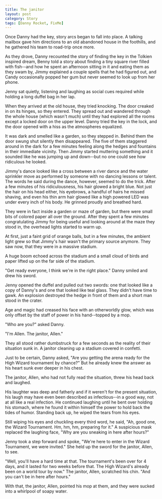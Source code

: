 ```yaml
---
title: The janitor
layout: post
category: Story
tags: [Danny Rocket, FixMe]
---
```

Once Danny had the key, story arcs began to fall into place. A talking mailbox gave him directions to an old abandoned house in the foothills, and he gathered his team to road-trip once more.

<!-- more -->

As they drove, Danny recounted the story of finding the key in the Tolkien inspired dream, Benny told a story about finding a tiny square river filled with fish--and how he spent an afternoon sitting in it and eating them as they swam by, Jimmy explained a couple spells that he had figured out, and Candy occasionally popped her gum but never seemed to look up from her phone.

Jenny sat quietly, listening and laughing as social cues required while holding a long duffel bag in her lap.

When they arrived at the old house, they tried knocking. The door creaked in on its hinges, so they entered. They spread out and wandered through the whole house (which wasn't much) until they had explored all the rooms except a locked door on the upper level. Danny tried the key in the lock, and the door opened with a hiss as the atmospheres equalized.

It was dark and smelled like a garden, so they stepped in. Behind them the door swung shut silently then disappeared. The five of them staggered around in the dark for a few minutes feeling along the hedges and fountains in their immediate vicinity. Then Jimmy started muttering something and it sounded like he was jumping up and down--but no one could see how ridiculous he looked.

Jimmy's dance looked like a cross between a river dance and the water sprinkler move as performed by someone with no dancing lessons or talent. The words he said during the dance, however, seemed to do the trick. After a few minutes of his ridiculousness, his hair glowed a bright blue. Not just the hair on his head either, his eyebrows, a handful of hairs he missed shaving, and even his thin arm hair glowed like a high powered LED was under every inch of his body. He grinned proudly and breathed hard.

They were in fact inside a garden or maze of garden, but there were small bits of colored paper all over the ground. After they spent a few minutes congratulating Jimmy for being useful and looking around at the maze they stood in, the overhead lights started to warm up.

At first, just a faint grid of orange balls, but in a few minutes, the ambient light grew so that Jimmy's hair wasn't the primary source anymore. They saw now, that they were in a massive stadium.

A huge boom echoed across the stadium and a small cloud of birds and paper lifted up on the far side of the stadium.

"Get ready everyone, I think we're in the right place." Danny smiled and drew his sword.

Jenny opened the duffel and pulled out two swords: one that looked like a copy of Danny's and one that looked like teal glass. They didn't have time to gawk. An explosion destroyed the hedge in front of them and a short man stood in the crater.

Age and magic had creased his face with an otherworldly glow, which was only offset by the staff of power in his hand--topped by a mop.

"Who are you?" asked Danny.

"I'm Allen. The janitor, Allen."

They all stood rather dumbstruck for a few seconds as the reality of their situation sunk in. A janitor cleaning up a stadium covered in confetti.

Just to be certain, Danny asked, "Are you getting the arena ready for the High Wizard tournament by chance?" But he already knew the answer as his heart sunk ever deeper in his chest.

The janitor, Allen, who had not fully read the situation, threw his head back and laughed.

His laughter was deep and fatherly and if it weren't for the present situation, his laugh may have even been described as infectious--in a good way, not at all like a real infection. He continued laughing until he bent over holding his stomach, where he found it within himself the power to hold back the tides of humor. Standing back up, he wiped the tears from his eyes.

Still wiping his eyes and chuckling every third word, he said, "Ah, good one, the Wizard Tournament. Hm, hm, hm, preparing for it." A suspicious mask replaced the laughing face, "Why are you sneaking in here after hours?"

Jenny took a step forward and spoke, "We're here to enter in the Wizard Tournament, we were invited." She held up the sword for the janitor, Allen, to see.

"Well, you'll have a hard time at that. The tournament's been over for 4 days, and it lasted for two weeks before that. The High Wizard's already been on a world tour by now." The janitor, Allen, scratched his chin. "And you can't be in here after hours."

With that, the janitor, Allen, pointed his mop at them, and they were sucked into a whirlpool of soapy water.